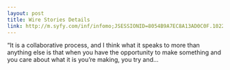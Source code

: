 ```yaml
---
layout: post
title: Wire Stories Details
link: http://m.syfy.com/inf/infomo;JSESSIONID=8054B9A7EC8A13AD0C0F.1022?site=syfy&view=wirestoriesdetails&feed:a=stories_wire&feed:c=stories_wire_channel&feed:i=29.73055
---
```

“It is a collaborative process, and I think what it speaks to
more than anything else is that when you have the opportunity to
make something and you care about what it is you’re making, you try
and…
